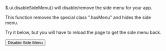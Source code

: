 $.ui.disableSideMenu() will disable/remove the side menu for your app.

This function removes the special class ".hasMenu" and hides the side menu.

Try it below, but you will have to reload the page to get the side menu back.

<input type="button" onclick="$.ui.disableSideMenu()" value="Disable Side Menu">